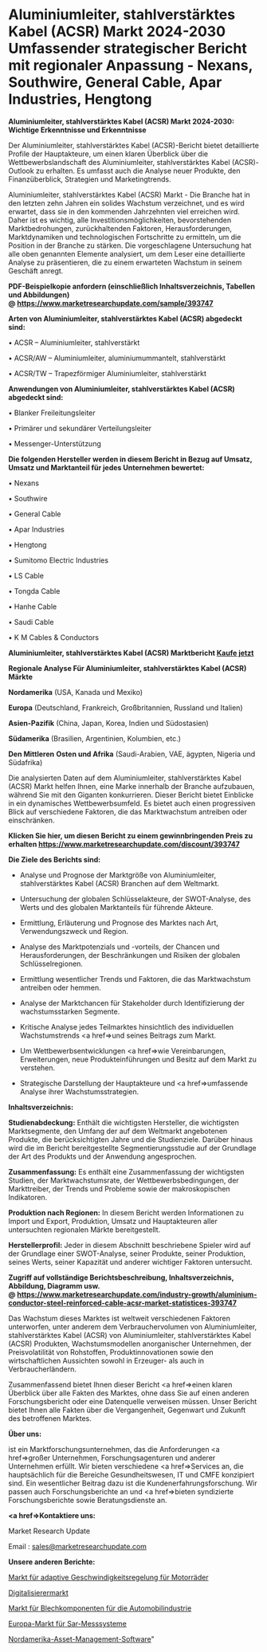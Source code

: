 # Aluminiumleiter, stahlverstärktes Kabel (ACSR) Markt 2024-2030 Umfassender strategischer Bericht mit regionaler Anpassung - Nexans, Southwire, General Cable, Apar Industries, Hengtong

<strong>Aluminiumleiter, stahlverstärktes Kabel (ACSR) Markt 2024-2030: Wichtige Erkenntnisse und Erkenntnisse</strong>

Der Aluminiumleiter, stahlverstärktes Kabel (ACSR)-Bericht bietet detaillierte Profile der Hauptakteure, um einen klaren Überblick über die Wettbewerbslandschaft des Aluminiumleiter, stahlverstärktes Kabel (ACSR)-Outlook zu erhalten. Es umfasst auch die Analyse neuer Produkte, den Finanzüberblick, Strategien und Marketingtrends.

Aluminiumleiter, stahlverstärktes Kabel (ACSR) Markt - Die Branche hat in den letzten zehn Jahren ein solides Wachstum verzeichnet, und es wird erwartet, dass sie in den kommenden Jahrzehnten viel erreichen wird. Daher ist es wichtig, alle Investitionsmöglichkeiten, bevorstehenden Marktbedrohungen, zurückhaltenden Faktoren, Herausforderungen, Marktdynamiken und technologischen Fortschritte zu ermitteln, um die Position in der Branche zu stärken. Die vorgeschlagene Untersuchung hat alle oben genannten Elemente analysiert, um dem Leser eine detaillierte Analyse zu präsentieren, die zu einem erwarteten Wachstum in seinem Geschäft anregt.

<strong><b>PDF-Beispielkopie anfordern (einschließlich Inhaltsverzeichnis, Tabellen und Abbildungen) @ </b></strong><strong><a href=https://www.marketresearchupdate.com/sample/393747><strong>https://www.marketresearchupdate.com/sample/393747</u></a></strong></strong>

<strong>Arten von Aluminiumleiter, stahlverstärktes Kabel (ACSR) abgedeckt sind:</strong>

• ACSR – Aluminiumleiter, stahlverstärkt

• ACSR/AW – Aluminiumleiter, aluminiumummantelt, stahlverstärkt

• ACSR/TW – Trapezförmiger Aluminiumleiter, stahlverstärkt

<strong>Anwendungen von Aluminiumleiter, stahlverstärktes Kabel (ACSR) abgedeckt sind:</strong>

• Blanker Freileitungsleiter

• Primärer und sekundärer Verteilungsleiter

• Messenger-Unterstützung

<strong>Die folgenden Hersteller werden in diesem Bericht in Bezug auf Umsatz, Umsatz und Marktanteil für jedes Unternehmen bewertet:</strong>

• Nexans

• Southwire

• General Cable

• Apar Industries

• Hengtong

• Sumitomo Electric Industries

• LS Cable

• Tongda Cable

• Hanhe Cable

• Saudi Cable

• K M Cables & Conductors

<strong>Aluminiumleiter, stahlverstärktes Kabel (ACSR) Marktbericht <a href=https://www.marketresearchupdate.com/buynow/393747>Kaufe jetzt</a></strong>

<strong>Regionale Analyse Für Aluminiumleiter, stahlverstärktes Kabel (ACSR) Märkte</strong>

<strong>Nordamerika</strong> (USA, Kanada und Mexiko)

<strong>Europa</strong> (Deutschland, Frankreich, Großbritannien, Russland und Italien)

<strong>Asien-Pazifik</strong> (China, Japan, Korea, Indien und Südostasien)

<strong>Südamerika</strong> (Brasilien, Argentinien, Kolumbien, etc.)

<strong>Den Mittleren</strong> <strong>Osten und Afrika</strong> (Saudi-Arabien, VAE, ägypten, Nigeria und Südafrika)

Die analysierten Daten auf dem Aluminiumleiter, stahlverstärktes Kabel (ACSR) Markt helfen Ihnen, eine Marke innerhalb der Branche aufzubauen, während Sie mit den Giganten konkurrieren. Dieser Bericht bietet Einblicke in ein dynamisches Wettbewerbsumfeld. Es bietet auch einen progressiven Blick auf verschiedene Faktoren, die das Marktwachstum antreiben oder einschränken.

<strong>Klicken Sie hier, um diesen Bericht zu einem gewinnbringenden Preis zu erhalten
</strong><strong><a href=https://www.marketresearchupdate.com/discount/393747>https://www.marketresearchupdate.com/discount/393747</b></u></strong></a>

<strong>Die Ziele des Berichts sind:</strong>

- Analyse und Prognose der Marktgröße von Aluminiumleiter, stahlverstärktes Kabel (ACSR) Branchen auf dem Weltmarkt.

- Untersuchung der globalen Schlüsselakteure, der SWOT-Analyse, des Werts und des globalen Marktanteils für führende Akteure.

- Ermittlung, Erläuterung und Prognose des Marktes nach Art, Verwendungszweck und Region.

- Analyse des Marktpotenzials und -vorteils, der Chancen und Herausforderungen, der Beschränkungen und Risiken der globalen Schlüsselregionen.

- Ermittlung wesentlicher Trends und Faktoren, die das Marktwachstum antreiben oder hemmen.

- Analyse der Marktchancen für Stakeholder durch Identifizierung der wachstumsstarken Segmente.

- Kritische Analyse jedes Teilmarktes hinsichtlich des individuellen Wachstumstrends <a href=>und</a> seines Beitrags zum Markt.

- Um Wettbewerbsentwicklungen <a href=>wie</a> Vereinbarungen, Erweiterungen, neue Produkteinführungen und Besitz auf dem Markt zu verstehen.

- Strategische Darstellung der Hauptakteure und <a href=>umfas</a>sende Analyse ihrer Wachstumsstrategien.

<strong>Inhaltsverzeichnis:</strong>

<strong>Studienabdeckung:</strong> Enthält die wichtigsten Hersteller, die wichtigsten Marktsegmente, den Umfang der auf dem Weltmarkt angebotenen Produkte, die berücksichtigten Jahre und die Studienziele. Darüber hinaus wird die im Bericht bereitgestellte Segmentierungsstudie auf der Grundlage der Art des Produkts und der Anwendung angesprochen.

<strong>Zusammenfassung:</strong> Es enthält eine Zusammenfassung der wichtigsten Studien, der Marktwachstumsrate, der Wettbewerbsbedingungen, der Markttreiber, der Trends und Probleme sowie der makroskopischen Indikatoren.

<strong>Produktion nach Regionen:</strong> In diesem Bericht werden Informationen zu Import und Export, Produktion, Umsatz und Hauptakteuren aller untersuchten regionalen Märkte bereitgestellt.

<strong>Herstellerprofil:</strong> Jeder in diesem Abschnitt beschriebene Spieler wird auf der Grundlage einer SWOT-Analyse, seiner Produkte, seiner Produktion, seines Werts, seiner Kapazität und anderer wichtiger Faktoren untersucht.

<strong><b>Zugriff auf vollständige Berichtsbeschreibung, Inhaltsverzeichnis, Abbildung, Diagramm usw. @ </b></strong><strong><a href=https://www.marketresearchupdate.com/industry-growth/aluminium-conductor-steel-reinforced-cable-acsr-market-statistices-393747>https://www.marketresearchupdate.com/industry-growth/aluminium-conductor-steel-reinforced-cable-acsr-market-statistices-393747</a></strong>

Das Wachstum dieses Marktes ist weltweit verschiedenen Faktoren unterworfen, unter anderem dem Verbrauchervolumen von Aluminiumleiter, stahlverstärktes Kabel (ACSR) von Aluminiumleiter, stahlverstärktes Kabel (ACSR) Produkten, Wachstumsmodellen anorganischer Unternehmen, der Preisvolatilität von Rohstoffen, Produktinnovationen sowie den wirtschaftlichen Aussichten sowohl in Erzeuger- als auch in Verbraucherländern.

Zusammenfassend bietet Ihnen dieser Bericht <a href=>einen</a> klaren Überblick über alle Fakten des Marktes, ohne dass Sie auf einen anderen Forschungsbericht oder eine Datenquelle verweisen müssen. Unser Bericht bietet Ihnen alle Fakten über die Vergangenheit, Gegenwart und Zukunft des betroffenen Marktes.

<strong>Über uns:</strong>

 ist ein Marktforschungsunternehmen, das die Anforderungen <a href=>großer</a> Unternehmen, Forschungsagenturen und anderer Unternehmen erfüllt. Wir bieten verschiedene <a href=>Services</a> an, die hauptsächlich für die Bereiche Gesundheitswesen, IT und CMFE konzipiert sind. Ein wesentlicher Beitrag dazu ist die Kundenerfahrungsforschung. Wir passen auch Forschungsberichte an und <a href=>bieten</a> syndizierte Forschungsberichte sowie Beratungsdienste an.

<strong><a href=>Kontaktiere uns:</a></strong>

Market Research Update

Email : sales@marketresearchupdate.com

<strong>Unsere anderen Berichte:</strong>

<a href=https://www.linkedin.com/pulse/motorcycle-adaptive-cruise-control-market-2023>Markt für adaptive Geschwindigkeitsregelung für Motorräder</a>

<a href=https://www.linkedin.com/pulse/digitizer-market-outlooks-2023-size-players>Digitalisierermarkt</a>

<a href=https://www.linkedin.com/pulse/automotive-sheet-metal-components-market-size-share-outlook>Markt für Blechkomponenten für die Automobilindustrie</a>

<a href=https://www.linkedin.com/pulse/europe-sar-measurement-systems-market-new-report>Europa-Markt für Sar-Messsysteme</a>

<a href=https://www.linkedin.com/pulse/north-america-asset-management-software>Nordamerika-Asset-Management-Software</a>"
